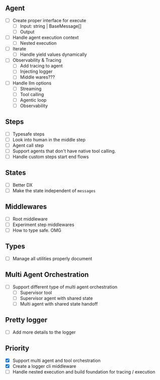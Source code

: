 ## Agent

- [ ] Create proper interface for execute
  - [ ] Input: string | BaseMessage[]
  - [ ] Output
- [ ] Handle agent execution context
  - [ ] Nested execution
- [ ] Iterate
  - [ ] Handle yield values dynamically
- [ ] Observability & Tracing
  - [ ] Add tracing to agent
  - [ ] Injecting logger
  - [ ] Middle wares???
- [ ] Handle llm options
  - [ ] Streaming
  - [ ] Tool calling
  - [ ] Agentic loop
  - [ ] Observability

## Steps

- [ ] Typesafe steps
- [ ] Look into human in the middle step
- [ ] Agent call step
- [ ] Support agents that don't have native tool calling.
- [ ] Handle custom steps start end flows

## States

- [ ] Better DX
- [ ] Make the state independent of `messages`

## Middlewares

- [ ] Root middleware
- [ ] Experiment step middlewares
- [ ] How to type safe. OMG

## Types

- [ ] Manage all utilities properly document

## Multi Agent Orchestration
- [ ] Support different type of multi agent orchestration
  - [ ] Supervisor tool
  - [ ] Supervisor agent with shared state
  - [ ] Multi agent with shared state handoff

## Pretty logger
  - [ ] Add more details to the logger

## Priority
- [X] Support multi agent and tool orchestration
- [X] Create a logger cli middleware
- [ ] Handle nested execution and build foundation for tracing / execution
